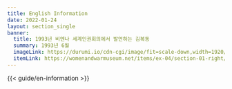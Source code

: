 ```yaml
---
title: English Information
date: 2022-01-24
layout: section_single
banner:
  title: 1993년 비엔나 세계인권회의에서 발언하는 김복동
  summary: 1993년 6월
  imageLink: https://durumi.io/cdn-cgi/image/fit=scale-down,width=1920/https://r2.womenandwarmuseum.net/exhibition/ex-04/section-01-right/19_%27%eb%b9%84%ec%97%94%eb%82%98%20%ec%84%b8%ea%b3%84%ec%9d%b8%ea%b6%8c%ed%9a%8c%ec%9d%98%ec%97%90%ec%84%9c%20%eb%b0%9c%ec%96%b8%ed%95%98%eb%8a%94%20%ea%b9%80%eb%b3%b5%eb%8f%99.jpg
  itemLink: https://womenandwarmuseum.net/items/ex-04/section-01-right/19_%EB%B9%84%EC%97%94%EB%82%98-%EC%84%B8%EA%B3%84%EC%9D%B8%EA%B6%8C%ED%9A%8C%EC%9D%98%EC%97%90%EC%84%9C-%EB%B0%9C%EC%96%B8%ED%95%98%EB%8A%94-%EA%B9%80%EB%B3%B5%EB%8F%99/
---
```


{{< guide/en-information >}}